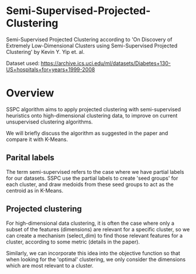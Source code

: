 # Semi-Supervised-Projected-Clustering
Semi-Supervised Projected Clustering according to 'On Discovery of Extremely Low-Dimensional Clusters using Semi-Supervised Projected Clustering' by Kevin Y. Yip et. al.

Dataset used: https://archive.ics.uci.edu/ml/datasets/Diabetes+130-US+hospitals+for+years+1999-2008

# Overview
SSPC algorithm aims to apply projected clustering with semi-supervised heuristics onto high-dimensional clustering data, to improve on current unsupervised clustering algorithms.

We will briefly discuss the algorithm as suggested in the paper and compare it with K-Means.

## Parital labels
The term semi-supervised refers to the case where we have partial labels for our datasets. SSPC use the partial labels to create 'seed groups' for each cluster, and draw medoids from these seed groups to act as the centroid as in K-Means.

## Projected clustering
For high-dimensional data clustering, it is often the case where only a subset of the features (dimensions) are relevant for a specific cluster, so we can create a mechanism (select_dim) to find those relevant features for a cluster, according to some metric (details in the paper).

Similarly, we can incorporate this idea into the objective function so that when looking for the 'optimal' clustering, we only consider the dimensions which are most relevant to a cluster.
